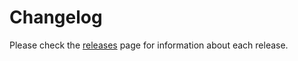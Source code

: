 # Changelog

Please check the [releases](https://github.com/martiserra99/expry/releases) page for information about each release.
